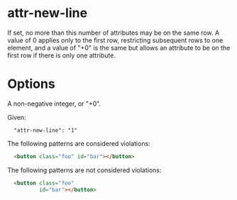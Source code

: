 # attr-new-line

If set, no more than this number of attributes may be on the same row.
A value of 0 applies only to the first row, restricting subsequent rows to one element, and a value of "+0" is the same but allows an attribute to be on the first row if there is only one attribute.

# Options

A non-negative integer, or "+0".

Given:

```
  "attr-new-line": "1"
```

The following patterns are considered violations:

```html
  <button class="foo" id="bar"></button>
```


The following patterns are not considered violations:

```html
  <button class="foo"
          id="bar"></button>
```
